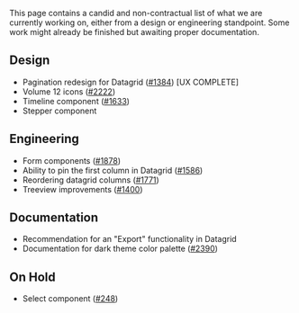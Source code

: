 This page contains a candid and non-contractual list of what we are currently working on,
either from a design or engineering standpoint. Some work might already be finished
but awaiting proper documentation.

## Design

* Pagination redesign for Datagrid ([#1384](https://github.com/vmware/clarity/issues/1384)) [UX COMPLETE]
* Volume 12 icons ([#2222](https://github.com/vmware/clarity/issues/2222))
* Timeline component ([#1633](https://github.com/vmware/clarity/issues/1633))
* Stepper component

## Engineering

* Form components ([#1878](https://github.com/vmware/clarity/issues/1878))
* Ability to pin the first column in Datagrid ([#1586](https://github.com/vmware/clarity/issues/1586))
* Reordering datagrid columns ([#1771](https://github.com/vmware/clarity/issues/1771))
* Treeview improvements ([#1400](https://github.com/vmware/clarity/issues/1400))

## Documentation

* Recommendation for an "Export" functionality in Datagrid
* Documentation for dark theme color palette ([#2390](https://github.com/vmware/clarity/issues/2390))

## On Hold

* Select component ([#248](https://github.com/vmware/clarity/issues/248))


